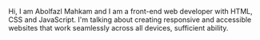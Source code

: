 Hi, I am Abolfazl Mahkam and I am a front-end web developer with HTML, CSS and JavaScript. I'm talking about creating responsive and accessible websites that work seamlessly across all devices, sufficient ability.
